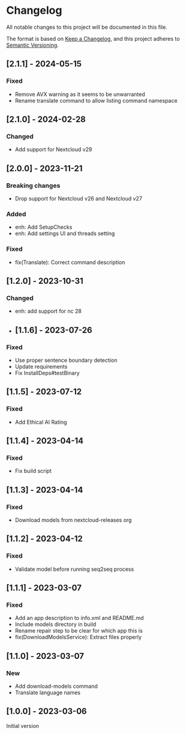 # Changelog
All notable changes to this project will be documented in this file.

The format is based on [Keep a Changelog](https://keepachangelog.com/en/1.0.0/),
and this project adheres to [Semantic Versioning](https://semver.org/spec/v2.0.0.html).

## [2.1.1] - 2024-05-15

### Fixed

- Remove AVX warning as it seems to be unwarranted
- Rename translate command to allow listing command namespace

## [2.1.0] - 2024-02-28

### Changed

- Add support for Nextcloud v29

## [2.0.0] - 2023-11-21

### Breaking changes

- Drop support for Nextcloud v26 and Nextcloud v27

### Added

- enh: Add SetupChecks
- enh: Add settings UI and threads setting

### Fixed

- fix(Translate): Correct command description

## [1.2.0] - 2023-10-31

### Changed

 - enh: add support for nc 28

- ## [1.1.6] - 2023-07-26

### Fixed

- Use proper sentence boundary detection
- Update requirements
- Fix InstallDeps#testBinary

## [1.1.5] - 2023-07-12

### Fixed
 - Add Ethical AI Rating

## [1.1.4] - 2023-04-14

### Fixed
- Fix build script

## [1.1.3] - 2023-04-14

### Fixed
- Download models from nextcloud-releases org


## [1.1.2] - 2023-04-12

### Fixed
 - Validate model before running seq2seq process

## [1.1.1] - 2023-03-07

### Fixed
 - Add an app description to info.xml and README.md
 - Include models directory in build
 -  Rename repair step to be clear for which app this is
 - fix(DownloadModelsService): Extract files properly

## [1.1.0] - 2023-03-07

### New
- Add download-models command
- Translate language names


## [1.0.0] - 2023-03-06
Initial version
